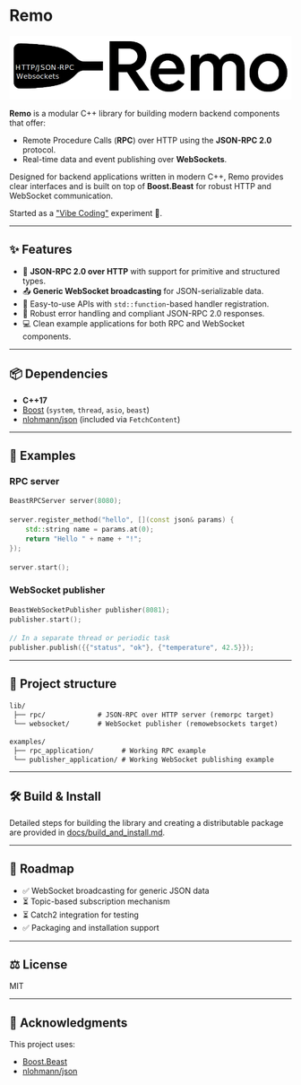 # Remo

![logo](./docs/logo.png)

**Remo** is a modular C++ library for building modern backend components that offer:

* Remote Procedure Calls (**RPC**) over HTTP using the **JSON-RPC 2.0** protocol.
* Real-time data and event publishing over **WebSockets**.

Designed for backend applications written in modern C++, Remo provides clear interfaces and is built on top of **Boost.Beast** for robust HTTP and WebSocket communication.

Started as a ["Vibe Coding"](https://en.wikipedia.org/wiki/Vibe_coding) experiment 🙂.

---

## ✨ Features

* 📡 **JSON-RPC 2.0 over HTTP** with support for primitive and structured types.
* 📤 **Generic WebSocket broadcasting** for JSON-serializable data.
* 🔧 Easy-to-use APIs with `std::function`-based handler registration.
* 🚦 Robust error handling and compliant JSON-RPC 2.0 responses.
* 💻 Clean example applications for both RPC and WebSocket components.

---

## 📦 Dependencies

* **C++17**
* [Boost](https://www.boost.org/) (`system`, `thread`, `asio`, `beast`)
* [nlohmann/json](https://github.com/nlohmann/json) (included via `FetchContent`)

---

## 🧪 Examples

### RPC server

```cpp
BeastRPCServer server(8080);

server.register_method("hello", [](const json& params) {
    std::string name = params.at(0);
    return "Hello " + name + "!";
});

server.start();
```

### WebSocket publisher

```cpp
BeastWebSocketPublisher publisher(8081);
publisher.start();

// In a separate thread or periodic task
publisher.publish({{"status", "ok"}, {"temperature", 42.5}});
```

---

## 📁 Project structure

```
lib/
 ├── rpc/             # JSON-RPC over HTTP server (remorpc target)
 └── websocket/       # WebSocket publisher (remowebsockets target)

examples/
 ├── rpc_application/       # Working RPC example
 └── publisher_application/ # Working WebSocket publishing example

```

---

## 🛠️ Build & Install

Detailed steps for building the library and creating a distributable package are provided in
[docs/build_and_install.md](docs/build_and_install.md).

---

## 🚀 Roadmap

* ✅ WebSocket broadcasting for generic JSON data
* ⏳ Topic-based subscription mechanism
* ⏳ Catch2 integration for testing
* ✅ Packaging and installation support

---

## ⚖️ License

MIT

---

## 🙌 Acknowledgments

This project uses:

* [Boost.Beast](https://www.boost.org/doc/libs/release/libs/beast/)
* [nlohmann/json](https://github.com/nlohmann/json)
